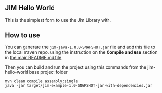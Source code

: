 ## JIM Hello World
This is the simplest form to use the Jim Library with.

## How to use
You can generate the `jim-java-1.0.0-SNAPSHOT.jar` file and add this file to the local maven repo. using the instruction on the **Compile and use** section in [the main README.md file](../../README.md)

Then you can build and run the project using this commands from the jim-hello-world base project folder
```
mvn clean compile assembly:single
java -jar target/jim-example-1.0-SNAPSHOT-jar-with-dependencies.jar
```

